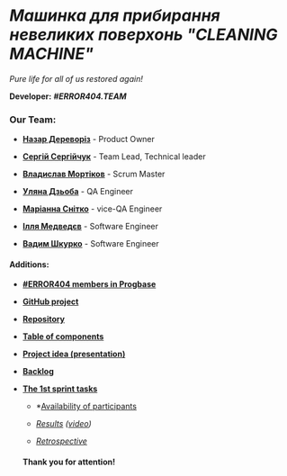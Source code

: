 # ***Машинка для прибирання невеликих поверхонь "CLEANING MACHINE"***
 _Pure life for all of us restored again!_
 
 **Developer:** ***#ERROR404.TEAM***
 
### Our Team:


- [**Назар Дереворіз**](https://github.com/thesilentist)  - Product Owner

- [**Сергій Сергійчук**](https://github.com/SergiySergiychuk)  - Team Lead, Technical leader

- [**Владислав Мортіков**](https://github.com/Vladyslavmortikov)  - Scrum Master

- [**Уляна Дзьоба**](https://github.com/uliana-dzyoba)  - QA Engineer

- [**Маріанна Снітко**](https://github.com/mariannasnitko)  - vice-QA Engineer

- [**Ілля Медведєв**](https://github.com/yeahyeahbbbbb)  - Software Engineer

- [**Вадим Шкурко**](https://github.com/Vadimuard)  - Software Engineer

#### Additions:
- [**#ERROR404 members in Progbase**](https://github.com/orgs/progbase/teams/error-404)

- [**GitHub project**](https://github.com/orgs/progbase/projects/7)

- [**Repository**](https://github.com/progbase/Error404.Repository)

- [**Table of components**](https://docs.google.com/spreadsheets/d/16fzgbMDlDMzkRPJ2Xh15YEYkxyKOdK2a3I6qHyqXfbA/edit)

- [**Project idea (presentation)**](https://docs.google.com/presentation/d/1YO2xilD2_seK3neOtgq9rkWlmZL25QIxMGlk7SCvu7w/edit#slide=id.p8)

- [**Backlog**](https://docs.google.com/spreadsheets/d/1WqmT4MIfVo97zC6Rb0v29bYQMHVAG2oYQPqi4Tz2BnI/edit?usp=sharing)

- [**The 1st sprint tasks**](https://docs.google.com/spreadsheets/d/1bOTkGiAZ-GSStaJISKwb2BiT2GmJnZ2T9XccXKG0388/edit#gid=1881954929)

  + *[Availability of participants](https://docs.google.com/document/d/1BWS7XS6fTFQT4FantMHRSR289QfFkTq4p-8IpyJgImM/edit?usp=sharing)
 
   + *[Results](https://docs.google.com/presentation/d/1ClZXCrJGubAZnuRqf14LC2tVShYEtSxuLCiJcGI5ygQ/edit?usp=sharing) ([video](https://youtu.be/9gMXcApxTgU))*
  
   + *[Retrospective](https://docs.google.com/spreadsheets/d/1bOTkGiAZ-GSStaJISKwb2BiT2GmJnZ2T9XccXKG0388/edit#gid=1742145013)* 
  
  
  
  ####                                          Thank you for attention!
